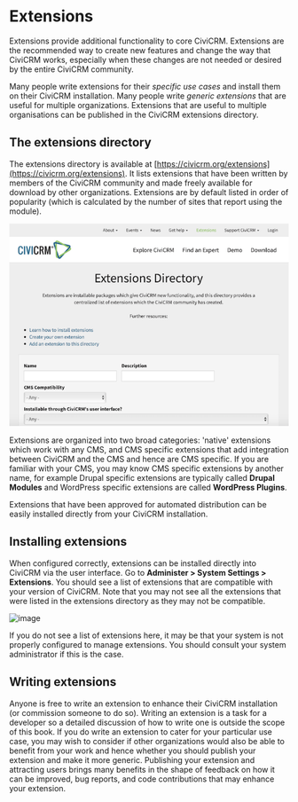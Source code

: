 # Extensions

Extensions provide additional functionality to core CiviCRM. Extensions
are the recommended way to create new features and change the way that
CiviCRM works, especially when these changes are not needed or desired
by the entire CiviCRM community.

Many people write extensions for their *specific use cases* and install
them on their CiviCRM installation. Many people write *generic
extensions* that are useful for multiple organizations. Extensions that
are useful to multiple organisations can be published in the CiviCRM
extensions directory. 

## The extensions directory

The extensions directory is available at
[https://civicrm.org/extensions](https://civicrm.org/extensions). It
lists extensions that have been written by members of the CiviCRM
community and made freely available for download by other
organizations. Extensions are by default listed in order of popularity
(which is calculated by the number of sites that report using the
module).

![screenshot of CiviCRM.org Extensions page](../img/CiviCRM-extensions-website-May2019.png) 

Extensions are organized into two broad categories: 'native' extensions
which work with any CMS, and CMS specific extensions that add
integration between CiviCRM and the CMS and hence are CMS specific. If
you are familiar with your CMS, you may know CMS specific extensions by
another name, for example Drupal specific extensions are typically
called **Drupal Modules** and WordPress specific extensions are called
**WordPress Plugins**.

Extensions that have been approved for automated distribution can be
easily installed directly from your CiviCRM installation. 

## Installing extensions

When configured correctly, extensions can be installed directly into
CiviCRM via the user interface. Go to **Administer > System Settings >
Extensions**. You should see a list of extensions that are
compatible with your version of CiviCRM. Note that you may not see all
the extensions that were listed in the extensions directory as they may
not be compatible.

![image](../img/z-extensions-ui.png)

If you do not see a list of extensions here, it may be that your system
is not properly configured to manage extensions. You should consult your
system administrator if this is the case. 

## Writing extensions 

Anyone is free to write an extension to enhance their CiviCRM
installation (or commission someone to do so). Writing an extension is
a task for a developer so a detailed discussion of how to write one is
outside the scope of this book. If you do write an extension to cater
for your particular use case, you may wish to consider if other
organizations would also be able to benefit from your work and hence
whether you should publish your extension and make it more generic.
Publishing your extension and attracting users brings many benefits in
the shape of feedback on how it can be improved, bug reports, and code
contributions that may enhance your extension. 


